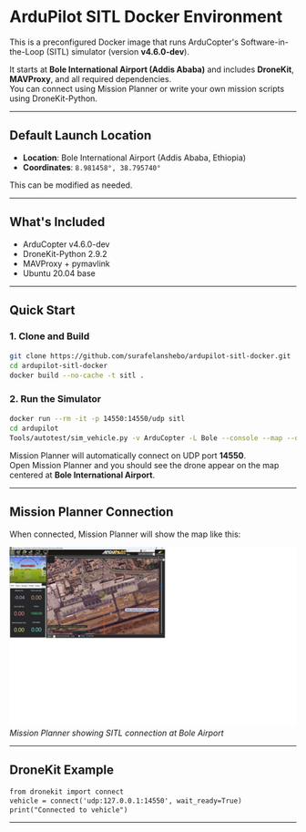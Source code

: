 # ArduPilot SITL Docker Environment

This is a preconfigured Docker image that runs ArduCopter's Software-in-the-Loop (SITL) simulator (version **v4.6.0-dev**).

It starts at **Bole International Airport (Addis Ababa)** and includes **DroneKit**, **MAVProxy**, and all required dependencies.  
You can connect using Mission Planner or write your own mission scripts using DroneKit-Python.

---

## Default Launch Location

- **Location**: Bole International Airport (Addis Ababa, Ethiopia)  
- **Coordinates**: `8.981458°, 38.795740°`

This can be modified as needed.

---

## What's Included

- ArduCopter v4.6.0-dev
- DroneKit-Python 2.9.2
- MAVProxy + pymavlink
- Ubuntu 20.04 base

---

## Quick Start

### 1. Clone and Build
```bash
git clone https://github.com/surafelanshebo/ardupilot-sitl-docker.git
cd ardupilot-sitl-docker
docker build --no-cache -t sitl .
```

### 2. Run the Simulator
```bash
docker run --rm -it -p 14550:14550/udp sitl 
cd ardupilot
Tools/autotest/sim_vehicle.py -v ArduCopter -L Bole --console --map --out=udp:host.docker.internal:14550
```

Mission Planner will automatically connect on UDP port **14550**.  
Open Mission Planner and you should see the drone appear on the map centered at **Bole International Airport**.

---

## Mission Planner Connection

When connected, Mission Planner will show the map like this:

![Mission Planner Connected](docs/mp_connected.png)  
*Mission Planner showing SITL connection at Bole Airport*

---

## DroneKit Example

```python3
from dronekit import connect
vehicle = connect('udp:127.0.0.1:14550', wait_ready=True)
print("Connected to vehicle")
```

---
